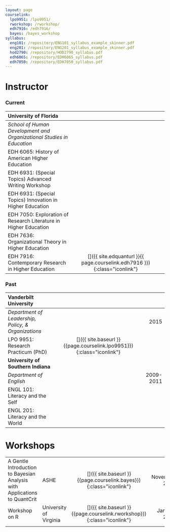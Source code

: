 ```yaml
---
layout: page
courselink:
  lpo9951: /lpo9951/
  rworkshop: /rworkshop/
  edh7916: /edh7916/
  bayes: /bayes_workshop
syllabus:
  eng101: /repository/ENG101_syllabus_example_skinner.pdf
  eng201: /repository/ENG201_syllabus_example_skinner.pdf
  hod2790: /repository/HOD2790_syllabus.pdf
  edh6065: /repository/EDH6065_syllabus.pdf
  edh7050: /repository/EDH7050_syllabus.pdf
---
```


<style>
	td, th {
		border-bottom: none;
	}
</style>

# Instructor
### Current

| University of Florida|||  
|:---------------------|:---:|---:|  
| *School of Human Development and Organizational Studies in Education* ||  
| EDH 6065: History of American Higher Education ||  
| EDH 6931: (Special Topics) Advanced Writing Workshop||  
| EDH 6931: (Special Topics) Innovation in Higher Education||  
| EDH 7050: Exploration of Research Literature in Higher Education ||   
| EDH 7636: Organizational Theory in Higher Education||  
| EDH 7916: Contemporary Research in Higher Education | [<i class="fa fa-external-link fa-lg"></i>]({{ site.edquanturl }}{{ page.courselink.edh7916 }}){:class="iconlink"}|  

### Past

| **Vanderbilt University**|||  
|:-------------------------|:-:|----:|  
| *Department of Leadership, Policy, & Organizations* ||2015|  
| LPO 9951: Research Practicum (PhD) | [<i class="fa fa-external-link fa-lg"></i>]({{ site.baseurl }}{{page.courselink.lpo9951}}){:class="iconlink"}||   
| **University of Southern Indiana**|||  
| *Department of English*||2009-2011|  
| ENGL 101: Literacy and the Self |||  
| ENGL 201: Literacy and the World |||

# Workshops

|          |   ||            | 
|:---------------|:-----------------|:---:|-----------:|   
| A Gentle Introduction to Bayesian Analysis with Applications to QuantCrit | ASHE |[<i class="fa fa-external-link fa-lg"></i>]({{ site.baseurl }}{{page.courselink.bayes}}){:class="iconlink"}| November 2023 |   
| Workshop on R | University of Virginia |[<i class="fa fa-external-link fa-lg"></i>]({{ site.baseurl }}{{page.courselink.rworkshop}}){:class="iconlink"}| January 2018 |   
||||  

<!-- # Teaching Assistant -->

<!-- | Vanderbilt University           |   |            |  -->
<!-- |:--------------------------------|:---:|-----------:|  -->
<!-- | *Department of Leadership, Policy, & Organizations*|| -->
<!-- ||| -->
<!-- | HOD 2790: Introduction to Data Science | [<i class="fa fa-file-text-o fa-lg"></i>]({{ site.baseurl }}{{page.syllabus.hod2790}}){:class="iconlink"} | Fall 2014 |  -->
<!-- | *Instructor:* Will Doyle ||  -->
<!-- ||| -->
<!-- | LPO 3921-3: Research Practicum (PhD) | | Fall 2013 - May 2014 |  -->
<!-- | *Instructor:* Will Doyle ||  -->

